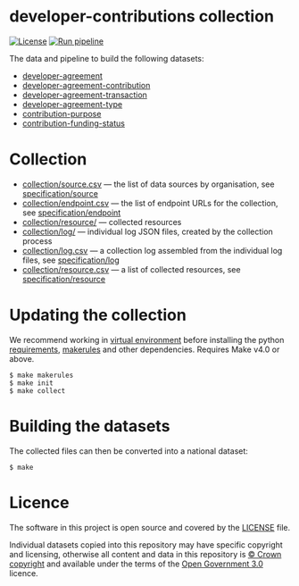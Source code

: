 # developer-contributions collection

[![License](https://img.shields.io/github/license/mashape/apistatus.svg)](https://github.com/digital-land/developer-contributions/blob/main/LICENSE)
[![Run pipeline](https://github.com/digital-land/developer-contributions-collection/actions/workflows/run.yml/badge.svg)](https://github.com/digital-land/developer-contributions-collection/actions/workflows/run.yml)

The data and pipeline to build the following datasets:

* [developer-agreement](https://www.digital-land.info/dataset/developer-agreement)
* [developer-agreement-contribution](https://www.digital-land.info/dataset/developer-agreement-contribution)
* [developer-agreement-transaction](https://www.digital-land.info/dataset/developer-agreement-transaction)
* [developer-agreement-type](https://www.digital-land.info/dataset/developer-agreement-type)
* [contribution-purpose](https://www.digital-land.info/dataset/contribution-purpose)
* [contribution-funding-status](https://www.digital-land.info/dataset/contribution-funding-status)

# Collection

* [collection/source.csv](collection/source.csv) — the list of data sources by organisation, see [specification/source](https://digital-land.github.io/specification/schema/source/)
* [collection/endpoint.csv](collection/endpoint.csv) — the list of endpoint URLs for the collection, see [specification/endpoint](https://digital-land.github.io/specification/schema/endpoint)
* [collection/resource/](collection/resource/) — collected resources
* [collection/log/](collection/log/) — individual log JSON files, created by the collection process
* [collection/log.csv](collection/log.csv) — a collection log assembled from the individual log files, see [specification/log](https://digital-land.github.io/specification/schema/log)
* [collection/resource.csv](collection/resource.csv) — a list of collected resources, see [specification/resource](https://digital-land.github.io/specification/schema/resource)

# Updating the collection

We recommend working in [virtual environment](http://docs.python-guide.org/en/latest/dev/virtualenvs/) before installing the python [requirements](requirements.txt), [makerules](https://github.com/digital-land/makerules) and other dependencies. Requires Make v4.0 or above.

    $ make makerules
    $ make init
    $ make collect

# Building the datasets

The collected files can then be converted into a national dataset:

    $ make

# Licence

The software in this project is open source and covered by the [LICENSE](LICENSE) file.

Individual datasets copied into this repository may have specific copyright and licensing, otherwise all content and data in this repository is
[© Crown copyright](http://www.nationalarchives.gov.uk/information-management/re-using-public-sector-information/copyright-and-re-use/crown-copyright/)
and available under the terms of the [Open Government 3.0](https://www.nationalarchives.gov.uk/doc/open-government-licence/version/3/) licence.
